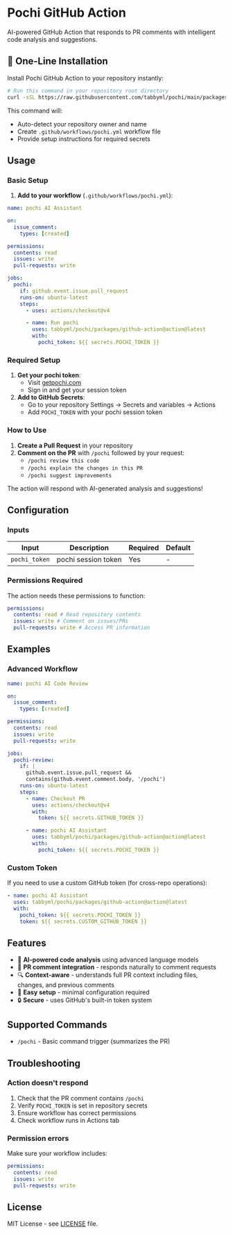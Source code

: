 # Pochi GitHub Action

AI-powered GitHub Action that responds to PR comments with intelligent code analysis and suggestions.

## 🚀 One-Line Installation

Install Pochi GitHub Action to your repository instantly:

```bash
# Run this command in your repository root directory
curl -sSL https://raw.githubusercontent.com/tabbyml/pochi/main/packages/github-action/scripts/install | bash
```

This command will:
- Auto-detect your repository owner and name
- Create `.github/workflows/pochi.yml` workflow file
- Provide setup instructions for required secrets

## Usage

### Basic Setup

1. **Add to your workflow** (`.github/workflows/pochi.yml`):

```yaml
name: pochi AI Assistant

on:
  issue_comment:
    types: [created]

permissions:
  contents: read
  issues: write
  pull-requests: write

jobs:
  pochi:
    if: github.event.issue.pull_request
    runs-on: ubuntu-latest
    steps:
      - uses: actions/checkout@v4

      - name: Run pochi
        uses: tabbyml/pochi/packages/github-action@action@latest
        with:
          pochi_token: ${{ secrets.POCHI_TOKEN }}
```

### Required Setup

1. **Get your pochi token**:
   - Visit [getpochi.com](https://getpochi.com)
   - Sign in and get your session token
2. **Add to GitHub Secrets**:
   - Go to your repository Settings → Secrets and variables → Actions
   - Add `POCHI_TOKEN` with your pochi session token

### How to Use

1. **Create a Pull Request** in your repository
2. **Comment on the PR** with `/pochi` followed by your request:
   - `/pochi review this code`
   - `/pochi explain the changes in this PR`
   - `/pochi suggest improvements`

The action will respond with AI-generated analysis and suggestions!

## Configuration

### Inputs

| Input         | Description         | Required | Default |
| ------------- | ------------------- | -------- | ------- |
| `pochi_token` | pochi session token | Yes      | -       |

### Permissions Required

The action needs these permissions to function:

```yaml
permissions:
  contents: read # Read repository contents
  issues: write # Comment on issues/PRs
  pull-requests: write # Access PR information
```

## Examples

### Advanced Workflow

```yaml
name: pochi AI Code Review

on:
  issue_comment:
    types: [created]

permissions:
  contents: read
  issues: write
  pull-requests: write

jobs:
  pochi-review:
    if: |
      github.event.issue.pull_request && 
      contains(github.event.comment.body, '/pochi')
    runs-on: ubuntu-latest
    steps:
      - name: Checkout PR
        uses: actions/checkout@v4
        with:
          token: ${{ secrets.GITHUB_TOKEN }}

      - name: pochi AI Assistant
        uses: tabbyml/pochi/packages/github-action@action@latest
        with:
          pochi_token: ${{ secrets.POCHI_TOKEN }}
```

### Custom Token

If you need to use a custom GitHub token (for cross-repo operations):

```yaml
- name: pochi AI Assistant
  uses: tabbyml/pochi/packages/github-action@action@latest
  with:
    pochi_token: ${{ secrets.POCHI_TOKEN }}
    token: ${{ secrets.CUSTOM_GITHUB_TOKEN }}
```

## Features

- 🤖 **AI-powered code analysis** using advanced language models
- 💬 **PR comment integration** - responds naturally to comment requests
- 🔍 **Context-aware** - understands full PR context including files, changes, and previous comments
- 🚀 **Easy setup** - minimal configuration required
- 🔒 **Secure** - uses GitHub's built-in token system

## Supported Commands

- `/pochi` - Basic command trigger (summarizes the PR)

## Troubleshooting

### Action doesn't respond

1. Check that the PR comment contains `/pochi`
2. Verify `POCHI_TOKEN` is set in repository secrets
3. Ensure workflow has correct permissions
4. Check workflow runs in Actions tab

### Permission errors

Make sure your workflow includes:

```yaml
permissions:
  contents: read
  issues: write
  pull-requests: write
```

## License

MIT License - see [LICENSE](LICENSE) file.
